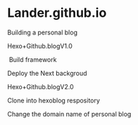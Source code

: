 # Lander.github.io  
Building a personal blog

Hexo+Github.blogV1.0 

  Build framework
  
  Deploy the Next backgroud
  
Hexo+Github.blogV2.0 

  Clone into hexoblog respository
  
  Change the domain name of personal blog
